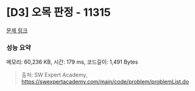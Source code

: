 # [D3] 오목 판정 - 11315 

[문제 링크](https://swexpertacademy.com/main/code/problem/problemDetail.do?contestProbId=AXaSUPYqPYMDFASQ) 

### 성능 요약

메모리: 60,236 KB, 시간: 179 ms, 코드길이: 1,491 Bytes



> 출처: SW Expert Academy, https://swexpertacademy.com/main/code/problem/problemList.do